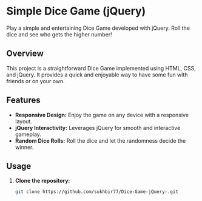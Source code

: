 # Simple Dice Game (jQuery)

Play a simple and entertaining Dice Game developed with jQuery. Roll the dice and see who gets the higher number!

## Overview

This project is a straightforward Dice Game implemented using HTML, CSS, and jQuery. It provides a quick and enjoyable way to have some fun with friends or on your own.

## Features

- **Responsive Design:** Enjoy the game on any device with a responsive layout.
- **jQuery Interactivity:** Leverages jQuery for smooth and interactive gameplay.
- **Random Dice Rolls:** Roll the dice and let the randomness decide the winner.

## Usage

1. **Clone the repository:**
   ```bash
   git clone https://github.com/sukhbir77/Dice-Game-jQuery-.git
